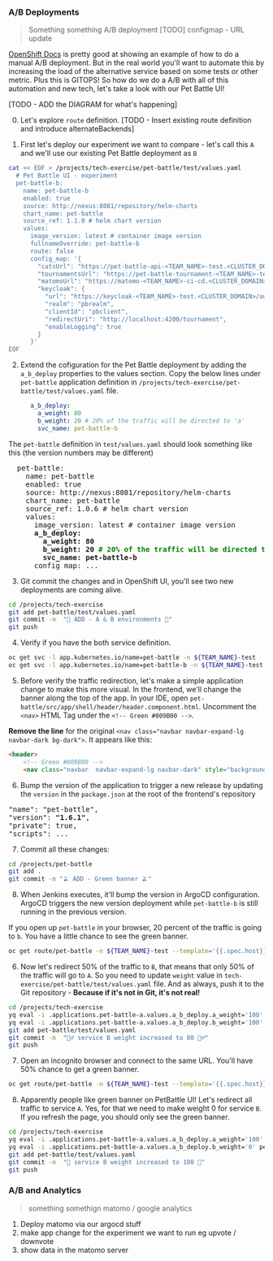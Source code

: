 ### A/B Deployments
> Something something A/B deployment
[TODO] configmap - URL update

[OpenShift Docs](https://docs.openshift.com/container-platform/4.8/applications/deployments/route-based-deployment-strategies.html#deployments-ab-testing_route-based-deployment-strategies) is pretty good at showing an example of how to do a manual A/B deployment. But in the real world you'll want to automate this by increasing the load of the alternative service based on some tests or other metric. Plus this is GITOPS! So how do we do a A/B with all of this automation and new tech, let's take a look with our Pet Battle UI!

[TODO - ADD the DIAGRAM for what's happening]

0. Let's explore `route` definition.
[TODO - Insert existing route definition and introduce alternateBackends]

1. First let's deploy our experiment we want to compare -  let's call this `A` and we'll use our existing Pet Battle deployment as `B`
```bash
cat << EOF > /projects/tech-exercise/pet-battle/test/values.yaml
  # Pet Battle UI - experiment
  pet-battle-b:
    name: pet-battle-b
    enabled: true
    source: http://nexus:8081/repository/helm-charts
    chart_name: pet-battle
    source_ref: 1.1.0 # helm chart version
    values:
      image_version: latest # container image version
      fullnameOverride: pet-battle-b
      route: false
      config_map: '{
        "catsUrl": "https://pet-battle-api-<TEAM_NAME>-test.<CLUSTER_DOMAIN>",
        "tournamentsUrl": "https://pet-battle-tournament-<TEAM_NAME>-test.<CLUSTER_DOMAIN>",
        "matomoUrl": "https://matomo-<TEAM_NAME>-ci-cd.<CLUSTER_DOMAIN>/",
        "keycloak": {
          "url": "https://keycloak-<TEAM_NAME>-test.<CLUSTER_DOMAIN>/auth/",
          "realm": "pbrealm",
          "clientId": "pbclient",
          "redirectUri": "http://localhost:4200/tournament",
          "enableLogging": true
        }
      }'
EOF
```

2. Extend the cofiguration for the Pet Battle deployment by adding the `a_b_deploy` properties to the values section. Copy the below lines under `pet-battle` application definition in `/projects/tech-exercise/pet-battle/test/values.yaml` file.
```yaml
      a_b_deploy:
        a_weight: 80
        b_weight: 20 # 20% of the traffic will be directed to 'a'
        svc_name: pet-battle-b
```
The `pet-battle` definition in `test/values.yaml` should look something like this (the version numbers may be different)
<pre>
  pet-battle:
    name: pet-battle
    enabled: true
    source: http://nexus:8081/repository/helm-charts 
    chart_name: pet-battle
    source_ref: 1.0.6 # helm chart version
    values:
      image_version: latest # container image version  
      <strong>a_b_deploy:
        a_weight: 80
        b_weight: 20 <span style="color:green;" ># 20% of the traffic will be directed to 'b'</span>
        svc_name: pet-battle-b</strong>
      config_map: ...
</pre>

3. Git commit the changes and in OpenShift UI, you'll see two new deployments are coming alive.
```bash
cd /projects/tech-exercise
git add pet-battle/test/values.yaml
git commit -m  "🍿 ADD - A & B environments 🍿"
git push
```

4. Verify if you have the both service definition.
```bash
oc get svc -l app.kubernetes.io/name=pet-battle -n ${TEAM_NAME}-test
oc get svc -l app.kubernetes.io/name=pet-battle-b -n ${TEAM_NAME}-test
```

5. Before verify the traffic redirection, let's make a simple application change to make this more visual. In the frontend, we'll change the banner along the top of the app. In your IDE, open `pet-battle/src/app/shell/header/header.component.html`. Uncomment the `<nav>` HTML Tag under the `<!-- Green #009B00 -->`.

<strong>Remove the line</strong> for the original `<nav class="navbar navbar-expand-lg navbar-dark bg-dark">`. It appears like this:
```html
<header>
    <!-- Green #009B00 -->
    <nav class="navbar  navbar-expand-lg navbar-dark" style="background-color: #009B00;">
```

6. Bump the version of the application to trigger a new release by updating the `version` in the `package.json` at the root of the frontend's repository
<pre>
"name": "pet-battle",
"version": <strong>"1.6.1"</strong>,
"private": true,
"scripts": ...
</pre>

7. Commit all these changes:
```bash
cd /projects/pet-battle
git add .
git commit -m "🫒 ADD - Green banner 🫒"
```

8. When Jenkins executes, it'll bump the version in ArgoCD configuration. ArgoCD triggers the new version deployment while `pet-battle-b` is still running in the previous version. 

If you open up `pet-battle` in your browser, 20 percent of the traffic is going to `b`. You have a little chance to see the green banner.
```bash
oc get route/pet-battle -n ${TEAM_NAME}-test --template='{{.spec.host}}'
```

6. Now let's redirect 50% of the traffic to `B`, that means that only 50% of the traffic will go to `A`. So you need to update `weight` value in `tech-exercise/pet-battle/test/values.yaml` file.
And as always, push it to the Git repository - <strong>Because if it's not in Git, it's not real!</strong>
```bash
cd /projects/tech-exercise
yq eval -i .applications.pet-battle-a.values.a_b_deploy.a_weight='100' pet-battle/test/values.yaml
yq eval -i .applications.pet-battle-a.values.a_b_deploy.b_weight='100' pet-battle/test/values.yaml
git add pet-battle/test/values.yaml
git commit -m  "🏋️‍♂️ service B weight increased to 80 🏋️‍♂️"
git push
```

7. Open an incognito browser and connect to the same URL. You'll have 50% chance to get a green banner.
```bash
oc get route/pet-battle -n ${TEAM_NAME}-test --template='{{.spec.host}}'
```

8. Apparently people like green banner on PetBattle UI! Let's redirect all traffic to service `A`. Yes, for that we need to make weight 0 for service `B`. If you refresh the page, you should only see the green banner.
```bash
cd /projects/tech-exercise
yq eval -i .applications.pet-battle-a.values.a_b_deploy.a_weight='100' pet-battle/test/values.yaml
yq eval -i .applications.pet-battle-a.values.a_b_deploy.b_weight='0' pet-battle/test/values.yaml
git add pet-battle/test/values.yaml
git commit -m  "💯 service B weight increased to 100 💯"
git push
```
### A/B and Analytics
> something somethign matomo / google analytics

1. Deploy matomo via our argocd stuff
2. make app change for the experiment we want to run eg upvote / downvote
3. show data in the matomo server
